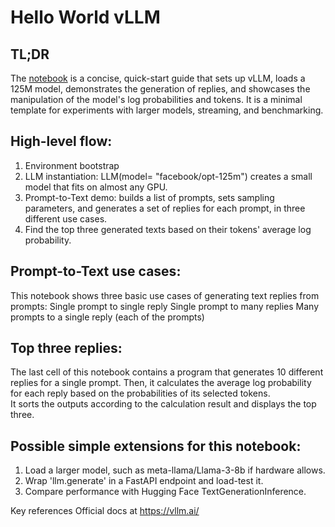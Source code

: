 # Hello World vLLM

## TL;DR
The [notebook](./Hello_World_vLLM.ipynb) is a concise, quick-start guide that sets up vLLM, loads a 125M model, demonstrates the generation of replies, and showcases the manipulation of the model's log probabilities and tokens. It is a minimal template for experiments with larger models, streaming, and benchmarking.

## High-level flow:
1. Environment bootstrap
2. LLM instantiation: LLM(model= "facebook/opt-125m") creates a small model that fits on almost any GPU.
3. Prompt-to-Text demo: builds a list of prompts, sets sampling parameters, and generates a set of replies for each prompt, in three different use cases.
4. Find the top three generated texts based on their tokens' average log probability.

## Prompt-to-Text use cases:
This notebook shows three basic use cases of generating text replies from prompts:
Single prompt to single reply
Single prompt to many replies
Many prompts to a single reply (each of the prompts)

## Top three replies:
The last cell of this notebook contains a program that generates 10 different replies for a single prompt. Then, it calculates the average log probability for each reply based on the probabilities of its selected tokens.<br>
It sorts the outputs according to the calculation result and displays the top three.

## Possible simple extensions for this notebook:
1. Load a larger model, such as meta-llama/Llama-3-8b if hardware allows.
2. Wrap 'llm.generate' in a FastAPI endpoint and load-test it.
3. Compare performance with Hugging Face TextGenerationInference.

Key references
Official docs at https://vllm.ai/
